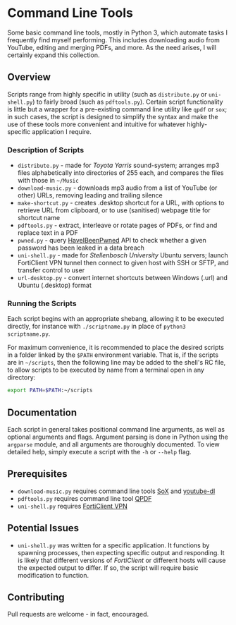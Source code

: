 # Command Line Tools

Some basic command line tools, mostly in Python 3, which automate tasks I frequently find myself
performing. This includes downloading audio from YouTube, editing and merging PDFs, and more. As
the need arises, I will certainly expand this collection.

## Overview

Scripts range from highly specific in utility (such as `distribute.py` or `uni-shell.py`) to fairly
broad (such as `pdftools.py`). Certain script functionality is little but a wrapper for a
pre-existing command line utility like `qpdf` or `sox`; in such cases, the script is designed to
simplify the syntax and make the use of these tools more convenient and intuitive for whatever
highly-specific application I require.

### Description of Scripts

* `distribute.py` - made for *Toyota Yarris* sound-system; arranges mp3 files alphabetically into
  directories of 255 each, and compares the files with those in `~/Music`
* `download-music.py` - downloads mp3 audio from a list of YouTube (or other) URLs, removing 
  leading and trailing silence
* `make-shortcut.py` - creates .desktop shortcut for a URL, with options to retrieve URL from
  clipboard, or to use (sanitised) webpage title for shortcut name
* `pdftools.py` - extract, interleave or rotate pages of PDFs, or find and replace text in a PDF
* `pwned.py` - query
  [HaveIBeenPwned](https://haveibeenpwned.com/API/v2#SearchingPwnedPasswordsByRange) API to check
  whether a given password has been leaked in a data breach
* `uni-shell.py` - made for *Stellenbosch University* Ubuntu servers; launch FortiClient VPN tunnel
  then connect to given host with SSH or SFTP, and transfer control to user
* `url-desktop.py` - convert internet shortcuts between Windows (.url) and Ubuntu (.desktop) format

### Running the Scripts

Each script begins with an appropriate shebang, allowing it to be executed directly, for instance 
with `./scriptname.py` in place of `python3 scriptname.py`.

For maximum convenience, it is recommended to place the desired scripts in a folder linked by the
`$PATH` environment variable. That is, if the scripts are in `~/scripts`, then the following line
may be added to the shell's RC file, to allow scripts to be executed by name from a terminal open 
in any directory:
```bash
export PATH=$PATH:~/scripts
```

## Documentation

Each script in general takes positional command line arguments, as well as optional arguments and
flags. Argument parsing is done in Python using the `argparse` module, and all arguments are 
thoroughly documented. To view detailed help, simply execute a script with the `-h` or `--help`
flag.

## Prerequisites

* `download-music.py` requires command line tools [SoX](http://sox.sourceforge.net/) and 
  [youtube-dl](https://ytdl-org.github.io/youtube-dl/index.html)
* `pdftools.py` requires command line tool [QPDF](http://qpdf.sourceforge.net/)
* `uni-shell.py` requires [FortiClient VPN](https://forticlient.com/downloads)

## Potential Issues

* `uni-shell.py` was written for a specific application. It functions by spawning processes, then
  expecting specific output and responding. It is likely that different versions of *FortiClient*
  or different hosts will cause the expected output to differ. If so, the script will require 
  basic modification to function.

## Contributing

Pull requests are welcome - in fact, encouraged.
